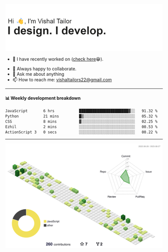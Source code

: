 ![Hi, I'm Vishal Tailor. I design. I develop.](https://github.com/vishaltailors/vishaltailors/blob/main/header.png?raw=true)

- 🔭 I have recently worked on ([check here](https://vishaltailor.com)😁).
<!-- - 🎦 Currently watching: JavaScript: The Hard Parts By Will Sentance. -->
- 👯 Always happy to collaborate.
- 💬 Ask me about anything
- 📫 How to reach me: <a href="mailto:vishaltailors22@gmail.com">vishaltailors22@gmail.com</a>

<hr /> 
<h4>📊 Weekly development breakdown</h4>
<!--START_SECTION:waka-->

```txt
JavaScript       6 hrs           ██████████████████████▓░░   91.32 %
Python           21 mins         █▒░░░░░░░░░░░░░░░░░░░░░░░   05.32 %
CSS              8 mins          ▓░░░░░░░░░░░░░░░░░░░░░░░░   02.25 %
Ezhil            2 mins          ░░░░░░░░░░░░░░░░░░░░░░░░░   00.53 %
ActionScript 3   0 secs          ░░░░░░░░░░░░░░░░░░░░░░░░░   00.22 %
```

<!--END_SECTION:waka-->
<hr /> 

![](./profile-3d-contrib/profile-green-animate.svg)
